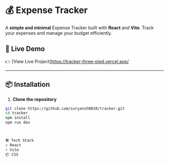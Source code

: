 # 💰 Expense Tracker

A **simple and minimal** Expense Tracker built with **React** and **Vite**. Track your expenses and manage your budget efficiently.

## 🚀 Live Demo

👉 [View Live Project]https://tracker-three-pied.vercel.app/
 

---

## 📦 Installation

1. **Clone the repository**
```bash
git clone https://github.com/suryansh0010/tracker.git
cd tracker
npm install
npm run dev



🛠️ Tech Stack
⚛️ React
⚡ Vite
📦 CSS

